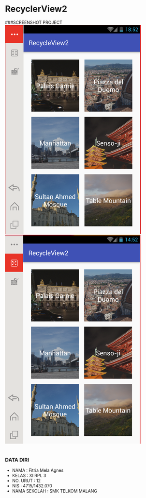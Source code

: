 # RecyclerView2
###SCREENSHOT PROJECT
![Screenshot 1](https://github.com/FitriaMelaAgnes/RecyclerView2/blob/master/1.PNG)
![Screenshot 2](https://github.com/FitriaMelaAgnes/RecyclerView2/blob/master/2.PNG)
<br>
<br>

### DATA DIRI
- NAMA          : Fitria Mela Agnes
- KELAS         : XI RPL 3
- NO. URUT      : 12
- NIS           : 4715/1432.070
- NAMA SEKOLAH  : SMK TELKOM MALANG
